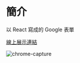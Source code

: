 # 簡介

以 React 寫成的 Google 表單

[線上展示連結](https://chachachater.github.io/react-gobang/)

![chrome-capture](https://user-images.githubusercontent.com/71329979/138016677-494f443a-994e-4f12-91ca-8d12f8ce7691.gif)
